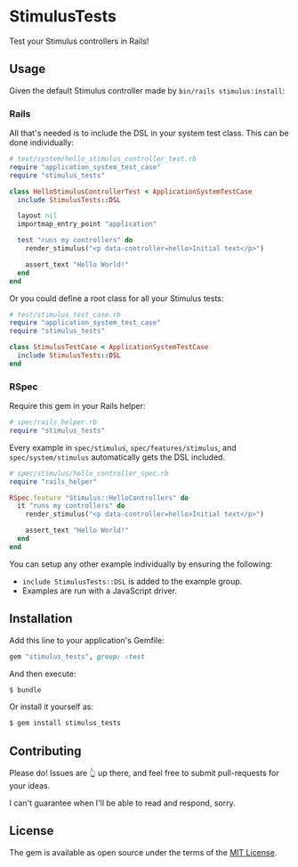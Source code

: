 # StimulusTests

Test your Stimulus controllers in Rails!

## Usage

Given the default Stimulus controller made by `bin/rails stimulus:install`:

### Rails

All that's needed is to include the DSL in your system test class. This can be done individually:
```rb
# test/system/hello_stimulus_controller_test.rb
require "application_system_test_case"
require "stimulus_tests"

class HelloStimulusControllerTest < ApplicationSystemTestCase
  include StimulusTests::DSL

  layout nil
  importmap_entry_point "application"

  test "runs my controllers" do
    render_stimulus("<p data-controller=hello>Initial text</p>")

    assert_text "Hello World!"
  end
end
```

Or you could define a root class for all your Stimulus tests:
```rb
# test/stimulus_test_case.rb
require "application_system_test_case"
require "stimulus_tests"

class StimulusTestCase < ApplicationSystemTestCase
  include StimulusTests::DSL
end
```

### RSpec

Require this gem in your Rails helper:
```rb
# spec/rails_helper.rb
require "stimulus_tests"
```

Every example in `spec/stimulus`, `spec/features/stimulus`, and `spec/system/stimulus` automatically gets the DSL included.

```rb
# spec/stimulus/hello_controller_spec.rb
require "rails_helper"

RSpec.feature "Stimulus::HelloControllers" do
  it "runs my controllers" do
    render_stimulus("<p data-controller=hello>Initial text</p>")

    assert_text "Hello World!"
  end
end
```

You can setup any other example individually by ensuring the following:
- `include StimulusTests::DSL` is added to the example group.
- Examples are run with a JavaScript driver.

## Installation
Add this line to your application's Gemfile:

```ruby
gem "stimulus_tests", group: :test
```

And then execute:
```bash
$ bundle
```

Or install it yourself as:
```bash
$ gem install stimulus_tests
```

## Contributing
Please do! Issues are 👆 up there, and feel free to submit pull-requests for your ideas.

I can't guarantee when I'll be able to read and respond, sorry.

## License
The gem is available as open source under the terms of the [MIT License](https://opensource.org/licenses/MIT).
